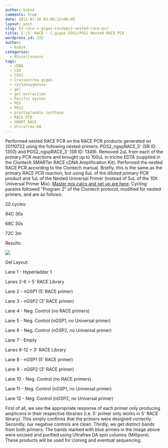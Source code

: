 ```yaml
---
author: kubu4
comments: true
date: 2011-07-26 03:08:22+00:00
layout: post
slug: 53-race-c-gigas-cox2pgs2-nested-race-pcr
title: 5'/3' RACE - C.gigas COX2/PGS2 Nested RACE PCR
wordpress_id: 322
author:
  - kubu4
categories:
  - Miscellaneous
tags:
  - cDNA
  - COX
  - COX2
  - Crassostrea gigas
  - cyclooxygenase
  - gel
  - gel extraction
  - Pacific oyster
  - PGS
  - PGS2
  - prostaglandin synthase
  - RACE PCR
  - SMART RACE
  - Ultrafree-DA
---
```


Performed nested RACE PCR on the RACE PCR products generated on 20110722 using the following nested primers: PGS2_ngspRACE_5' (SR ID: 1350) and PGS2_ngspRACE_3' (SR ID: 1349). Removed 2uL from each of the primary PCR reactions and brought up to 100uL in tricine EDTA (supplied in the Clontech SMARTer RACE cDNA Amplification Kit). Performed the nested RACE PCR according to the Clontech manual. Briefly, this is the same as the primary RACE PCR reaction, but using 5uL of the diluted primary PCR product and 1uL of the Nested Universal Primer (instead of 5uL of the 10X Universal Primer Mix). [Master mix calcs and set up are here](http://eagle.fish.washington.edu/Arabidopsis/Notebook%20Workup%20Files/20110725-01.jpg). Cycling params followed "Program 2" of the Clontech protocol, modified for nested primers, and are as follows:

20 cycles:

94C 30s

68C 30s

72C 3m

Results:

![](http://eagle.fish.washington.edu/Arabidopsis/20110725-02%20Gel%20marked.jpg)

Gel Layout:

Lane 1 - Hyperladder 1

Lanes 2-6 = 5' RACE Library

Lane 2 - nGSP1 (5' RACE primer)

Lane 3 - nGSP2 (3' RACE primer)

Lane 4 - Neg. Control (no RACE primers)

Lane 5 - Neg. Control (nGSP1, no Universal primer)

Lane 6 - Neg. Control (nGSP2, no Universal primer)

Lane 7 - Empty

Lanes 8-12 = 3' RACE Library

Lane 8 - nGSP1 (5' RACE primer)

Lane 9 - nGSP2 (3' RACE primer)

Lane 10 - Neg. Control (no RACE primers)

Lane 11 - Neg. Control (nGSP1, no Universal primer)

Lane 12 - Neg. Control (nGSP2, no Universal primer)

First of all, we see the appropriate response of each primer only producing amplicons in their respective libraries (i.e. 5' primer only works in 5' RACE library). This simply confirms that the primers were designed correctly. Secondly, our negative controls are clean. Thirdly, we get distinct bands from both primers. The bands marked with blue arrows in the image above were excised and purified using Ultrafree DA spin columns (Millipore). These products will be used for cloning and eventual sequencing.
